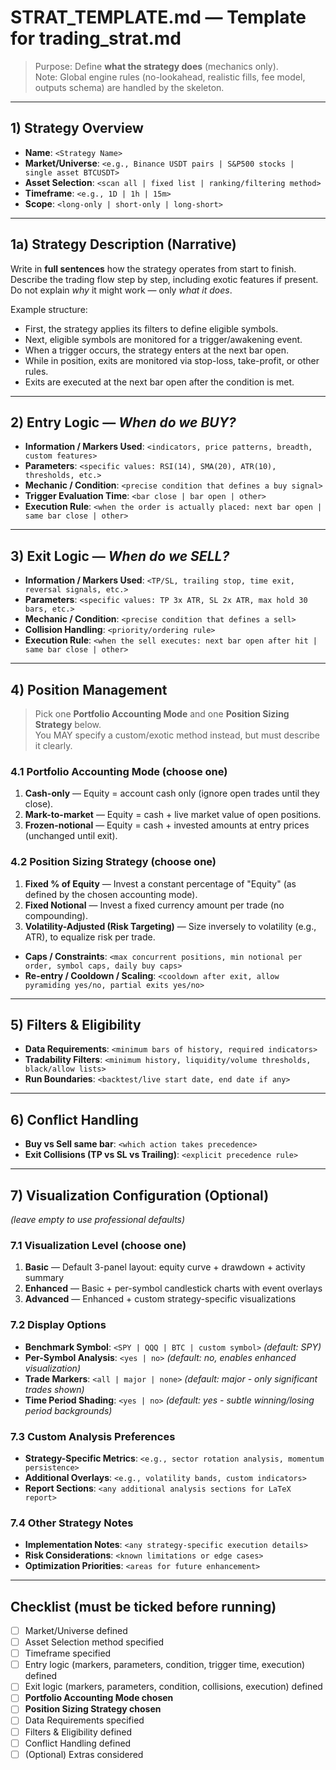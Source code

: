 # STRAT_TEMPLATE.md — Template for trading_strat.md

> Purpose: Define **what the strategy does** (mechanics only).  
> Note: Global engine rules (no-lookahead, realistic fills, fee model, outputs schema) are handled by the skeleton.

---

## 1) Strategy Overview
- **Name**: `<Strategy Name>`
- **Market/Universe**: `<e.g., Binance USDT pairs | S&P500 stocks | single asset BTCUSDT>`
- **Asset Selection**: `<scan all | fixed list | ranking/filtering method>`
- **Timeframe**: `<e.g., 1D | 1h | 15m>`
- **Scope**: `<long-only | short-only | long-short>`

---

## 1a) Strategy Description (Narrative)
Write in **full sentences** how the strategy operates from start to finish.  
Describe the trading flow step by step, including exotic features if present.  
Do not explain *why* it might work — only *what it does*.  

Example structure:  
- First, the strategy applies its filters to define eligible symbols.  
- Next, eligible symbols are monitored for a trigger/awakening event.  
- When a trigger occurs, the strategy enters at the next bar open.  
- While in position, exits are monitored via stop-loss, take-profit, or other rules.  
- Exits are executed at the next bar open after the condition is met.  

---

## 2) Entry Logic — *When do we BUY?*
- **Information / Markers Used**: `<indicators, price patterns, breadth, custom features>`  
- **Parameters**: `<specific values: RSI(14), SMA(20), ATR(10), thresholds, etc.>`  
- **Mechanic / Condition**: `<precise condition that defines a buy signal>`  
- **Trigger Evaluation Time**: `<bar close | bar open | other>`  
- **Execution Rule**: `<when the order is actually placed: next bar open | same bar close | other>`  

---

## 3) Exit Logic — *When do we SELL?*
- **Information / Markers Used**: `<TP/SL, trailing stop, time exit, reversal signals, etc.>`  
- **Parameters**: `<specific values: TP 3x ATR, SL 2x ATR, max hold 30 bars, etc.>`  
- **Mechanic / Condition**: `<precise condition that defines a sell>`  
- **Collision Handling**: `<priority/ordering rule>`  
- **Execution Rule**: `<when the sell executes: next bar open after hit | same bar close | other>`  

---

## 4) Position Management
> Pick one **Portfolio Accounting Mode** and one **Position Sizing Strategy** below.  
> You MAY specify a custom/exotic method instead, but must describe it clearly.

### 4.1 Portfolio Accounting Mode (choose one)
1. **Cash-only** — Equity = account cash only (ignore open trades until they close).  
2. **Mark-to-market** — Equity = cash + live market value of open positions.  
3. **Frozen-notional** — Equity = cash + invested amounts at entry prices (unchanged until exit).  

### 4.2 Position Sizing Strategy (choose one)
1. **Fixed % of Equity** — Invest a constant percentage of "Equity" (as defined by the chosen accounting mode).  
2. **Fixed Notional** — Invest a fixed currency amount per trade (no compounding).  
3. **Volatility-Adjusted (Risk Targeting)** — Size inversely to volatility (e.g., ATR), to equalize risk per trade.  

- **Caps / Constraints**: `<max concurrent positions, min notional per order, symbol caps, daily buy caps>`  
- **Re-entry / Cooldown / Scaling**: `<cooldown after exit, allow pyramiding yes/no, partial exits yes/no>`  

---

## 5) Filters & Eligibility
- **Data Requirements**: `<minimum bars of history, required indicators>`  
- **Tradability Filters**: `<minimum history, liquidity/volume thresholds, black/allow lists>`  
- **Run Boundaries**: `<backtest/live start date, end date if any>`  

---

## 6) Conflict Handling
- **Buy vs Sell same bar**: `<which action takes precedence>`  
- **Exit Collisions (TP vs SL vs Trailing)**: `<explicit precedence rule>`  

---

## 7) Visualization Configuration (Optional)
*(leave empty to use professional defaults)*

### 7.1 Visualization Level (choose one)
1. **Basic** — Default 3-panel layout: equity curve + drawdown + activity summary  
2. **Enhanced** — Basic + per-symbol candlestick charts with event overlays  
3. **Advanced** — Enhanced + custom strategy-specific visualizations  

### 7.2 Display Options
- **Benchmark Symbol**: `<SPY | QQQ | BTC | custom symbol>` *(default: SPY)*  
- **Per-Symbol Analysis**: `<yes | no>` *(default: no, enables enhanced visualization)*  
- **Trade Markers**: `<all | major | none>` *(default: major - only significant trades shown)*  
- **Time Period Shading**: `<yes | no>` *(default: yes - subtle winning/losing period backgrounds)*  

### 7.3 Custom Analysis Preferences  
- **Strategy-Specific Metrics**: `<e.g., sector rotation analysis, momentum persistence>`  
- **Additional Overlays**: `<e.g., volatility bands, custom indicators>`  
- **Report Sections**: `<any additional analysis sections for LaTeX report>`  

### 7.4 Other Strategy Notes
- **Implementation Notes**: `<any strategy-specific execution details>`  
- **Risk Considerations**: `<known limitations or edge cases>`  
- **Optimization Priorities**: `<areas for future enhancement>`  

---

## Checklist (must be ticked before running)
- [ ] Market/Universe defined  
- [ ] Asset Selection method specified  
- [ ] Timeframe specified  
- [ ] Entry logic (markers, parameters, condition, trigger time, execution) defined  
- [ ] Exit logic (markers, parameters, condition, collisions, execution) defined  
- [ ] **Portfolio Accounting Mode chosen**  
- [ ] **Position Sizing Strategy chosen**  
- [ ] Data Requirements specified  
- [ ] Filters & Eligibility defined  
- [ ] Conflict Handling defined  
- [ ] (Optional) Extras considered
